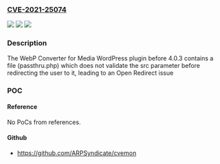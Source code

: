 ### [CVE-2021-25074](https://cve.mitre.org/cgi-bin/cvename.cgi?name=CVE-2021-25074)
![](https://img.shields.io/static/v1?label=Product&message=WebP%20Converter%20for%20Media%20%E2%80%93%20Convert%20WebP%20and%20AVIF%20%26%20Optimize%20Images&color=blue)
![](https://img.shields.io/static/v1?label=Version&message=4.0.3%3C%204.0.3%20&color=brighgreen)
![](https://img.shields.io/static/v1?label=Vulnerability&message=CWE-601%20URL%20Redirection%20to%20Untrusted%20Site%20('Open%20Redirect')&color=brighgreen)

### Description

The WebP Converter for Media WordPress plugin before 4.0.3 contains a file (passthru.php) which does not validate the src parameter before redirecting the user to it, leading to an Open Redirect issue

### POC

#### Reference
No PoCs from references.

#### Github
- https://github.com/ARPSyndicate/cvemon

